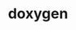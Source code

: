 ---
title: "doxygen"
layout: cache
categories: [package, develop]
meta: {"versions": ["1.9.8"], "compilers": ["gcc@=10.2.1"], "oss": ["centos7"], "platforms": ["linux"], "targets": ["x86_64_v3"], "stacks": ["developer-tools-manylinux2014", "root"], "num_specs": 3, "num_specs_by_stack": {"developer-tools-manylinux2014": 3, "root": 3}}
spec_details: [{"hash": "qn7svmha7oyhohlmvir6ftiaer7nzfcf", "compiler": "gcc@=10.2.1", "versions": ["1.9.8"], "os": "centos7", "platform": "linux", "target": "x86_64_v3", "variants": ["build_system=cmake", "build_type=Release", "generator=make", "~graphviz", "~ipo", "~mscgen"], "stacks": ["developer-tools-manylinux2014", "root"], "size": "-", "tarball": "https://binaries.spack.io/develop/build_cache/linux-centos7-x86_64_v3/gcc-10.2.1/doxygen-1.9.8/linux-centos7-x86_64_v3-gcc-10.2.1-doxygen-1.9.8-qn7svmha7oyhohlmvir6ftiaer7nzfcf.spack"}, {"hash": "woivquvkr5gznpeaxvb3kqcbzlsxjvzh", "compiler": "gcc@=10.2.1", "versions": ["1.9.8"], "os": "centos7", "platform": "linux", "target": "x86_64_v3", "variants": ["build_system=cmake", "build_type=Release", "generator=make", "~graphviz", "~ipo", "~mscgen"], "stacks": ["developer-tools-manylinux2014", "root"], "size": "-", "tarball": "https://binaries.spack.io/develop/build_cache/linux-centos7-x86_64_v3/gcc-10.2.1/doxygen-1.9.8/linux-centos7-x86_64_v3-gcc-10.2.1-doxygen-1.9.8-woivquvkr5gznpeaxvb3kqcbzlsxjvzh.spack"}, {"hash": "hzqlhcb6ta6qdypmushop7gasse7zxal", "compiler": "gcc@=10.2.1", "versions": ["1.9.8"], "os": "centos7", "platform": "linux", "target": "x86_64_v3", "variants": ["build_system=cmake", "build_type=Release", "generator=make", "~graphviz", "~ipo", "~mscgen"], "stacks": ["developer-tools-manylinux2014", "root"], "size": "-", "tarball": "https://binaries.spack.io/develop/build_cache/linux-centos7-x86_64_v3/gcc-10.2.1/doxygen-1.9.8/linux-centos7-x86_64_v3-gcc-10.2.1-doxygen-1.9.8-hzqlhcb6ta6qdypmushop7gasse7zxal.spack"}]
---